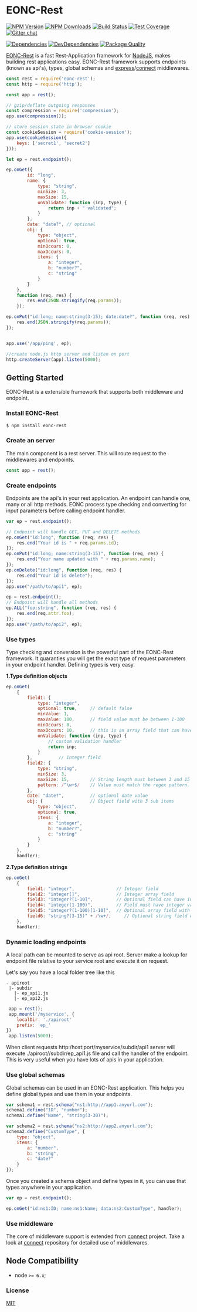 # EONC-Rest

[![NPM Version][npm-image]][npm-url]
[![NPM Downloads][downloads-image]][downloads-url]
[![Build Status][travis-image]][travis-url]
[![Test Coverage][coveralls-image]][coveralls-url]
[![Gitter chat][gitter-image]][gitter-url]

[![Dependencies][dependencies-image]][dependencies-url]
[![DevDependencies][devdependencies-image]][devdependencies-url]
[![Package Quality][quality-image]][quality-url]

[EONC-Rest](https://github.com/panates/eonc-rest) is a fast Rest-Application framework for [NodeJS](http://nodejs.org), makes building rest applications easy.
EONC-Rest framework supports  endpoints (known as api's), types, global schemas and [express](https://github.com/expressjs/express)/[connect](https://github.com/senchalabs/connect) middlewares.


```js
const rest = require('eonc-rest');
const http = require('http');

const app = rest();

// gzip/deflate outgoing responses
const compression = require('compression');
app.use(compression());

// store session state in browser cookie
const cookieSession = require('cookie-session');
app.use(cookieSession({
    keys: ['secret1', 'secret2']
}));

let ep = rest.endpoint();

ep.onGet({
        id: "long",
        name: {
            type: "string",
            minSize: 3,
            maxSize: 15,
            onValidate: function (inp, type) {
                return inp + " validated";
            }
        },
        date: "date?", // optional
        obj: {
            type: "object",
            optional: true,
            minOccurs: 0,
            maxOccurs: 0,
            items: {
                a: "integer",
                b: "number?",
                c: "string"
            }
        }
    },
    function (req, res) {
        res.end(JSON.stringify(req.params));
    });

ep.onPut("id:long; name:string(3-15); date:date?", function (req, res) {
    res.end(JSON.stringify(req.params));
});


app.use('/app/ping', ep);

//create node.js http server and listen on port
http.createServer(app).listen(5000);
```
## Getting Started

EONC-Rest is a extensible framework that supports both middleware and endpoint.

### Install EONC-Rest

```sh
$ npm install eonc-rest
```

### Create an server

The main component is a rest server. This will route request to the middlewares and endpoints.

```js
const app = rest();
```
### Create endpoints

Endpoints are the api's in your rest application. An endpoint can handle one, many or all http methods. EONC process type checking and converting for input parameters before calling endpoint handler.  

```js
var ep = rest.endpoint();

// Endpoint will handle GET, PUT and DELETE methods
ep.onGet("id:long", function (req, res) {
    res.end("Your id is " + req.params.id);
});
ep.onPut("id:long; name:string(3-15)", function (req, res) {
    res.end("Your name updated with " + req.params.name);
});
ep.onDelete("id:long", function (req, res) {
    res.end("Your id is delete");
});
app.use("/path/to/api1", ep);

ep = rest.endpoint();
// Endpoint will handle all methods
ep.ALL("foo:string", function (req, res) {
    res.end(req.attr.foo);
});
app.use("/path/to/api2", ep);
```

### Use types
Type checking and conversion is the powerful part of the EONC-Rest framework. It quaranties you will get the exact type of request parameters in your endpoint handler. Defining types is very easy.

**1.Type definition objects**
```js
ep.onGet(
    {
        field1: {
            type: "integer",
            optional: true,     // default false
            minValue: 1,
            maxValue: 100,      // field value must be between 1-100
            minOccurs: 0,
            maxOccurs: 10,      // this is an array field that can have 10 items max
            onValidate: function (inp, type) {
                // custom validation handler
                return inp;
            }
        },          // Integer field
        field2: {
            type: "string",
            minSize: 3,
            maxSize: 15,        // String length must between 3 and 15
            pattern: /^\w+$/    // Value must match the regex pattern.
        },
        date: "date?",          // optional date value
        obj: {                  // Object field with 3 sub items
            type: "object",
            optional: true,
            items: {
                a: "integer",
                b: "number?",
                c: "string"
            }
        }
    },
    handler);
```

**2.Type definition strings**
```js
ep.onGet(
    {
        field1: "integer",                // Integer field
        field2: "integer[]",              // Integer array field
        field3: "integer?[1-10]",         // Optional field can have integer array that have at least 1, max 10 items
        field4: "integer(1-100)",         // Field must have integer values between 1 and 100 
        field5: "integer?(1-100)[1-10]",  // Optional array field with value range checking   
        field6: "string?(3-15)" + /\w+/,     // Optional string field with value pattern checking
    },
    handler);
```

### Dynamic loading endpoints
A local path can be mounted to serve as api root. Server make a lookup for endpoint file relative to your service root and execute it on request.

Let's say you have a local folder tree like this
 ```
 - apiroot
  |- subdir
    |- ep_api1.js
    |- ep_api2.js
 ```
 ```js
  app = rest();
  app.mount('/myservice', {
     localDir: './apiroot'
     prefix: 'ep_'
 })
  app.listen(5000);
 
 ```
  
When client requests http:/host:port/myservice/subdir/api1 server will execute ./apiroot//subdir/ep_api1.js file and call the handler of the endpoint. This is very useful when you have lots of apis in your application. 
 

### Use global schemas
Global schemas can be used in an EONC-Rest application. This helps you define global types and use them in your endpoints. 

```js
var schema1 = rest.schema("ns1:http://app1.anyurl.com");
schema1.define("ID", "number");
schema1.define("Name", "string(3-30)");

var schema2 = rest.schema("ns2:http://app2.anyurl.com");
schema2.define("CustomType", {
    type: "object",
    items: {
        a: "number",
        b: "string",
        c: "date?"
    }
});
```
Once you created a schema object and define types in it, you can use that types anywhere in your application.

```js
var ep = rest.endpoint();

ep.onGet("id:ns1:ID; name:ns1:Name; data:ns2:CustomType", handler);

```

### Use middleware

The core of middleware support is extended from [connect](https://github.com/senchalabs/connect) project. Take a look at [connect](https://github.com/senchalabs/connect) repository for detailed use of middlewares. 

## Node Compatibility

  - node `>= 6.x`;
  
### License
[MIT](LICENSE)

[npm-image]: https://img.shields.io/npm/v/eonc-rest.svg
[npm-url]: https://npmjs.org/package/eonc-rest
[travis-image]: https://img.shields.io/travis/panates/eonc-rest/master.svg
[travis-url]: https://travis-ci.org/panates/eonc-rest
[coveralls-image]: https://img.shields.io/coveralls/panates/eonc-rest/master.svg
[coveralls-url]: https://coveralls.io/r/panates/eonc-rest
[downloads-image]: https://img.shields.io/npm/dm/eonc-rest.svg
[downloads-url]: https://npmjs.org/package/eonc-rest
[dependencies-image]: https://david-dm.org/panates/eonc-rest.svg
[dependencies-url]:https://david-dm.org/panates/eonc-rest#info=dependencies
[devdependencies-image]: https://david-dm.org/panates/eonc-rest/dev-status.svg
[devdependencies-url]:https://david-dm.org/panates/eonc-rest?type=dev
[gitter-image]: https://badges.gitter.im/panates/eonc-rest.svg
[gitter-url]: https://gitter.im/panates/eonc-rest?utm_source=badge&utm_medium=badge&utm_campaign=pr-badge&utm_content=badge
[quality-image]: http://npm.packagequality.com/shield/eonc-rest.png
[quality-url]: http://packagequality.com/#?package=eonc-rest